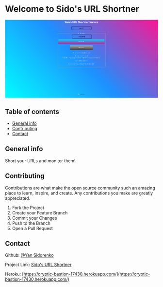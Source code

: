 # Welcome to Sido's URL Shortner

![Example](./example.png)

## Table of contents
* [General info](#general-info)
* [Contributing](#contributing)
* [Contact](#contact)

## General info

Short your URLs and monitor them!


## Contributing

Contributions are what make the open source community such an amazing place to learn, inspire, and create. Any contributions you make are greatly appreciated.

1. Fork the Project
2. Create your Feature Branch
3. Commit your Changes
4. Push to the Branch
5. Open a Pull Request

## Contact

Github: [@Yan Sidorenko](https://github.com/YanSido)

Project Link: [Sido's URL Shortner](https://github.com/YanSido/cyber4s-final1-boilerplate-url-shortener/tree/YanSido-branch)

Heroku: [https://cryptic-bastion-17430.herokuapp.com/](https://cryptic-bastion-17430.herokuapp.com/)
